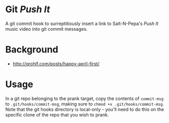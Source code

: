 # Git *Push It*

A git commit hook to surreptitiously insert a link to Salt-N-Pepa's *Push It* music video into git commit messages.

# Background
- http://qrohlf.com/posts/happy-april-first/

# Usage
In a git repo belonging to the prank target, copy the contents of `commit-msg` to `.git/hooks/commit-msg`, making sure to `chmod +x .git/hooks/commit-msg`. Note that the git hooks directory is local-only - you'll need to do this on the specific clone of the repo that you wish to prank.
